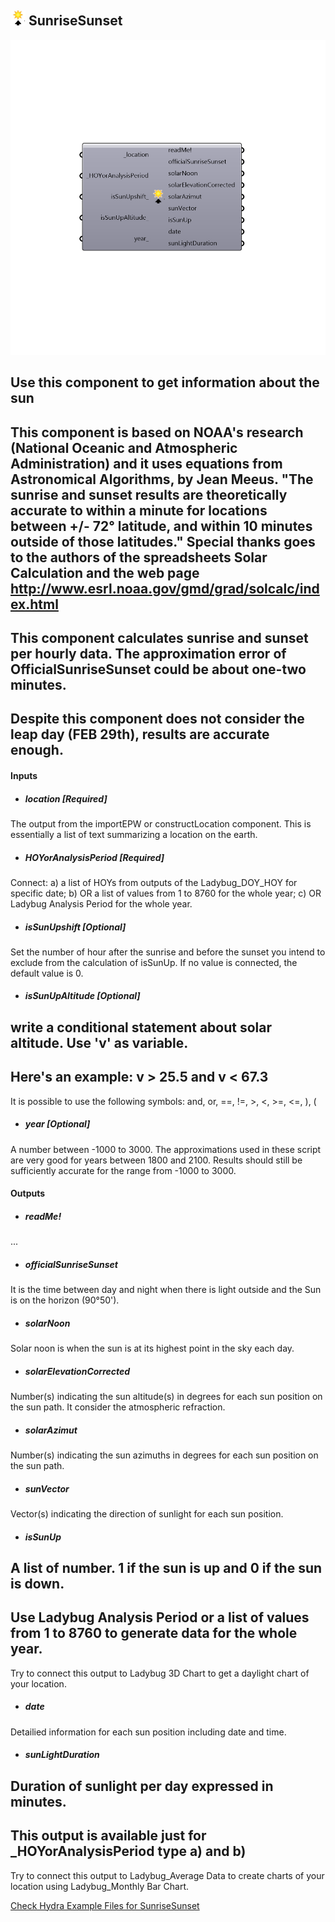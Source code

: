 ## ![](../../images/icons/SunriseSunset.png) SunriseSunset

![](../../images/components/SunriseSunset.png)

Use this component to get information about the sun
 -
 This component is based on NOAA's research (National Oceanic and Atmospheric Administration) and it uses equations from Astronomical Algorithms, by Jean Meeus.
 "The sunrise and sunset results are theoretically accurate to within a minute for locations between +/- 72° latitude, and within 10 minutes outside of those latitudes."
 Special thanks goes to the authors of the spreadsheets Solar Calculation and the web page
 http://www.esrl.noaa.gov/gmd/grad/solcalc/index.html
 -
 This component calculates sunrise and sunset per hourly data. The approximation error of OfficialSunriseSunset could be about one-two minutes.
 -
 Despite this component does not consider the leap day (FEB 29th), results are accurate enough.
 -
 

#### Inputs
* ##### location [Required]
The output from the importEPW or constructLocation component.  This is essentially a list of text summarizing a location on the earth.
* ##### HOYorAnalysisPeriod [Required]
Connect: 
 a) a list of HOYs from outputs of the Ladybug_DOY_HOY for specific date;
 b) OR a list of values from 1 to 8760 for the whole year;
 c) OR Ladybug Analysis Period for the whole year.
* ##### isSunUpshift [Optional]
Set the number of hour after the sunrise and before the sunset you intend to exclude from the calculation of isSunUp. If no value is connected, the default value is 0.
* ##### isSunUpAltitude [Optional]
write a conditional statement about solar altitude. Use 'v' as variable.
 -
 Here's an example:          v > 25.5 and v < 67.3
 -
 It is possible to use the following symbols:
 and, or, ==, !=, >, <, >=, <=, ), (
* ##### year [Optional]
A number between -1000 to 3000. The approximations used in these script are very good for years between 1800 and 2100. Results should still be sufficiently accurate for the range from -1000 to 3000.

#### Outputs
* ##### readMe!
...
* ##### officialSunriseSunset
It is the time between day and night when there is light outside and the Sun is on the horizon (90°50').
* ##### solarNoon
Solar noon is when the sun is at its highest point in the sky each day.
* ##### solarElevationCorrected
Number(s) indicating the sun altitude(s) in degrees for each sun position on the sun path. It consider the atmospheric refraction.
* ##### solarAzimut
Number(s) indicating the sun azimuths in degrees for each sun position on the sun path.
* ##### sunVector
Vector(s) indicating the direction of sunlight for each sun position.
* ##### isSunUp
A list of number. 1 if the sun is up and 0 if the sun is down.
 -
 Use Ladybug Analysis Period or a list of values from 1 to 8760 to generate data for the whole year.
 -
 Try to connect this output to Ladybug 3D Chart to get a daylight chart of your location.
* ##### date
Detailied information for each sun position including date and time.
* ##### sunLightDuration
Duration of sunlight per day expressed in minutes.
 -
 This output is available just for _HOYorAnalysisPeriod type a) and b)
 -
 Try to connect this output to Ladybug_Average Data to create charts of your location using Ladybug_Monthly Bar Chart.


[Check Hydra Example Files for SunriseSunset](https://hydrashare.github.io/hydra/index.html?keywords=Ladybug_SunriseSunset)